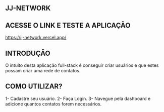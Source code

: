## JJ-NETWORK 

## ACESSE O LINK E TESTE A APLICAÇÃO 
  https://jj-network.vercel.app/

## INTRODUÇÃO
  O intuito desta aplicação full-stack é conseguir criar usuários e que estes possam criar uma rede de contatos.
  
## COMO UTILIZAR?
1- Cadastre seu usuário. 
2- Faça Login. 
3- Navegue pela dashboard e adicione quantos contatos forem necessários. 
 
